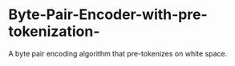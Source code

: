 # Byte-Pair-Encoder-with-pre-tokenization-
A byte pair encoding algorithm that pre-tokenizes on white space.
